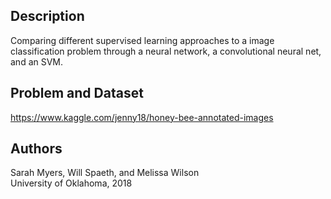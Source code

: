 ## Description
Comparing different supervised learning approaches to a image classification problem through a neural network, a convolutional neural net, and an SVM.

## Problem and Dataset
https://www.kaggle.com/jenny18/honey-bee-annotated-images

## Authors
Sarah Myers, Will Spaeth, and Melissa Wilson  
University of Oklahoma, 2018
